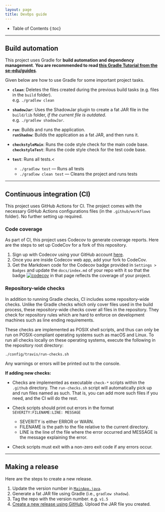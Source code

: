 ```yaml
---
layout: page
title: DevOps guide
---
```


* Table of Contents
{:toc}

--------------------------------------------------------------------------------------------------------------------

## Build automation

This project uses Gradle for **build automation and dependency management**. **You are recommended to
read [this Gradle Tutorial from the se-edu/guides](https://se-education.org/guides/tutorials/gradle.html)**.

Given below are how to use Gradle for some important project tasks.

* **`clean`**: Deletes the files created during the previous build tasks (e.g. files in the `build` folder).<br>
  e.g. `./gradlew clean`

* **`shadowJar`**: Uses the ShadowJar plugin to create a fat JAR file in the `build/lib` folder, *if the current file is
  outdated*.<br>
  e.g. `./gradlew shadowJar`.

* **`run`**: Builds and runs the application.<br>
  **`runShadow`**: Builds the application as a fat JAR, and then runs it.

* **`checkstyleMain`**: Runs the code style check for the main code base.<br>
  **`checkstyleTest`**: Runs the code style check for the test code base.

* **`test`**: Runs all tests.<
    * `./gradlew test` — Runs all tests
    * `./gradlew clean test` — Cleans the project and runs tests

--------------------------------------------------------------------------------------------------------------------

## Continuous integration (CI)

This project uses GitHub Actions for CI. The project comes with the necessary GitHub Actions configurations files (in
the `.github/workflows` folder). No further setting up required.

### Code coverage

As part of CI, this project uses Codecov to generate coverage reports. Here are the steps to set up CodeCov for a fork
of this repository.

1. Sign up with Codecov using your GitHub account [here](https://codecov.io/signup).
1. Once you are inside Codecov web app, add your fork to CodeCov.
1. Get the Markdown code for the Codecov badge provided in `Settings > Badges` and update the `docs/index.md` of your
   repo with it so that the
   badge [![codecov](https://github.com/AY2021S2-CS2103T-W10-2/tp/workflows/Java%20CI/badge.svg)](https://codecov.io/gh/AY2021S2-CS2103T-W10-2/tp)
   in that page reflects the coverage of your project.

### Repository-wide checks

In addition to running Gradle checks, CI includes some repository-wide checks. Unlike the Gradle checks which only cover
files used in the build process, these repository-wide checks cover all files in the repository. They check for
repository rules which are hard to enforce on development machines such as line ending requirements.

These checks are implemented as POSIX shell scripts, and thus can only be run on POSIX-compliant operating systems such
as macOS and Linux. To run all checks locally on these operating systems, execute the following in the repository root
directory:

`./config/travis/run-checks.sh`

Any warnings or errors will be printed out to the console.

**If adding new checks:**

* Checks are implemented as executable `check-*` scripts within the `.github` directory. The `run-checks.sh` script will
  automatically pick up and run files named as such. That is, you can add more such files if you need, and the CI will
  do the rest.

* Check scripts should print out errors in the format `SEVERITY:FILENAME:LINE: MESSAGE`
    * SEVERITY is either ERROR or WARN.
    * FILENAME is the path to the file relative to the current directory.
    * LINE is the line of the file where the error occurred and MESSAGE is the message explaining the error.

* Check scripts must exit with a non-zero exit code if any errors occur.

--------------------------------------------------------------------------------------------------------------------

## Making a release

Here are the steps to create a new release.

1. Update the version number
   in [`MainApp.java`](https://github.com/AY2021S2-CS2103T-W10-2/tp/blob/master/src/main/java/seedu/storemando/MainApp.java).
1. Generate a fat JAR file using Gradle (i.e., `gradlew shadow`).
1. Tag the repo with the version number. e.g. `v1.5`
1. [Create a new release using GitHub](https://help.github.com/articles/creating-releases/). Upload the JAR file you
   created.
